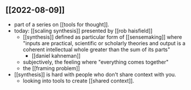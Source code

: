 ## [[2022-08-09]]
- part of a series on [[tools for thought]].
- today: [[scaling synthesis]] presented by [[rob haisfield]]
    - [[synthesis]] defined as particular form of [[sensemaking]] where "inputs are practical, scientific or scholarly theories and output is a coherent intellectual whole greater than the sum of its parts"
       - [[daniel kahneman]] 
   - subjectively, the feeling where "everything comes together"
    - the [[framing problem]]
- [[synthesis]] is hard with people who don't share context with you.
    - looking into tools to create [[shared context]].
   
       